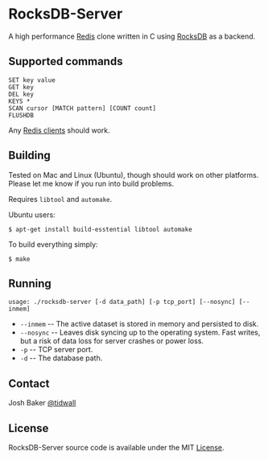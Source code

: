 # RocksDB-Server
A high performance [Redis](https://redis.io/) clone written in C using [RocksDB](http://rocksdb.org/) as a backend. 

## Supported commands

```
SET key value
GET key
DEL key
KEYS *
SCAN cursor [MATCH pattern] [COUNT count]
FLUSHDB
```

Any [Redis clients](https://redis.io/clients) should work.

## Building

Tested on Mac and Linux (Ubuntu), though should work on other platforms.
Please let me know if you run into build problems.

Requires `libtool` and `automake`.

Ubuntu users:
```
$ apt-get install build-esstential libtool automake
```

To build everything simply:

```
$ make
```

## Running

```
usage: ./rocksdb-server [-d data_path] [-p tcp_port] [--nosync] [--inmem]
```
- `--inmem` -- The active dataset is stored in memory and persisted to disk. 
- `--nosync` -- Leaves disk syncing up to the operating system.
Fast writes, but a risk of data loss for server crashes or power loss.
- `-p` -- TCP server port.
- `-d` -- The database path.


## Contact
Josh Baker [@tidwall](http://twitter.com/tidwall)

## License
RocksDB-Server source code is available under the MIT [License](/LICENSE).

